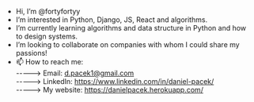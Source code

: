 - Hi, I’m @fortyfortyy
- I’m interested in Python, Django, JS, React and algorithms.
- I’m currently learning algorithms and data structure in Python and how to design systems. 
- I’m looking to collaborate on companies with whom I could share my passions!
- 📫 How to reach me: <br>
-----> Email:    d.pacek1@gmail.com <br>
-----> LinkedIn: https://www.linkedin.com/in/daniel-pacek/ <br>
-----> My website: https://danielpacek.herokuapp.com/
